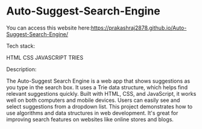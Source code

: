 # Auto-Suggest-Search-Engine
You can access this website here:https://prakashraj2878.github.io/Auto-Suggest-Search-Engine/

Tech stack:

HTML
CSS
JAVASCRIPT
TRIES

 Description:

 The Auto-Suggest Search Engine is a web app that shows suggestions as you type in the search box. It uses a Trie data structure, which helps find relevant suggestions quickly. Built with HTML, CSS, and JavaScript, it works well on both computers and mobile devices. Users can easily see and select suggestions from a dropdown list. This project demonstrates how to use algorithms and data structures in web development. It's great for improving search features on websites like online stores and blogs. 
